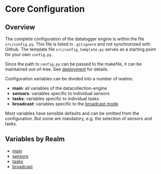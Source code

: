Core Configuration
==================

Overview
--------

The complete configuration of the datalogger engine is within the file
`src/config.py`. This file is listed in `.gitignore` and not synchronized
with Github. The template file `src/config_template.py` serves as a
starting point for your own `config.py`.

Since the path to `config.py` can be passed to the makefile, it can
be maintained out-of-tree. See [deployment](deployment.md) for details.

Configuration variables can be divided into a number of realms:

  - **main**: all variables of the datacollection-engine
  - **sensors**: variables specific to individual sensors
  - **tasks**: variables specific to individual tasks
  - **broadcast**: variables specific to the [broadcast mode](./broadcast_mode.md)

Most variables have sensible defaults and can be omitted from
the configuration. But some are mandatory, e.g. the selection of
sensors and tasks.


Variables by Realm
------------------

  - [main](./core_config_main.md)
  - [sensors](./core_config_sensors.md)
  - [tasks](./core_config_tasks.md)
  - [broadcast](./core_config_broadcast.md)
